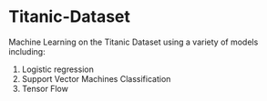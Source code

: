 # Titanic-Dataset
Machine Learning on the Titanic Dataset using a variety of models including:
1. Logistic regression
2. Support Vector Machines Classification
3. Tensor Flow

